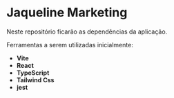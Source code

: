 # Jaqueline Marketing

Neste repositório ficarão as dependências da aplicação.

Ferramentas a serem utilizadas inicialmente:
- **Vite**
- **React**
- **TypeScript**
- **Tailwind Css**
- **jest**